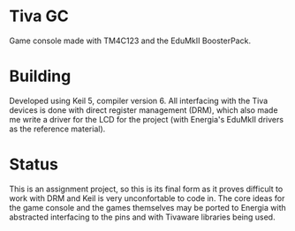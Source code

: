 # Tiva GC
Game console made with TM4C123 and the EduMkII BoosterPack.

# Building
Developed using Keil 5, compiler version 6.
All interfacing with the Tiva devices is done with direct register management (DRM), which also made me write a driver for the LCD for the project (with Energia's EduMkII drivers as the reference material).

# Status
This is an assignment project, so this is its final form as it proves difficult to work with DRM and Keil is very unconfortable to code in. The core ideas for the game console and the games themselves may be ported to Energia with abstracted interfacing to the pins and with Tivaware libraries being used.
